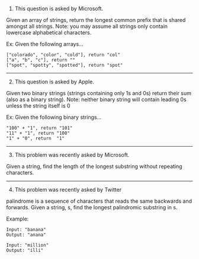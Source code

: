 1.	This question is asked by Microsoft.

Given an array of strings, return the longest common prefix that is shared amongst all strings.
Note: you may assume all strings only contain lowercase alphabetical characters.


Ex: Given the following arrays...

	["colorado", "color", "cold"], return "col"
	["a", "b", "c"], return ""
	["spot", "spotty", "spotted"], return "spot"

---

2.	This question is asked by Apple. 

Given two binary strings (strings containing only 1s and 0s) return their sum (also as a binary string).
Note: neither binary string will contain leading 0s unless the string itself is 0

Ex: Given the following binary strings...

	"100" + "1", return "101"
	"11" + "1", return "100"
	"1" + "0", return  "1"

---

3. This problem was recently asked by Microsoft.

Given a string, find the length of the longest substring without repeating characters.


---

4. This problem was recently asked by Twitter

 palindrome is a sequence of characters that reads the same backwards and forwards. Given a string, s, find the longest palindromic substring in s.


 Example:
 
	Input: "banana"
	Output: "anana"

	Input: "million"
	Output: "illi"